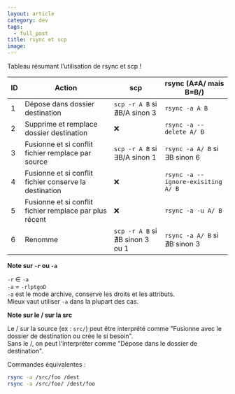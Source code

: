 ```yaml
---
layout: article
category: dev
tags:
  - full_post
title: rsync et scp
image:
---
```

Tableau résumant l'utilisation de rsync et scp !

<!--more-->

| ID  | Action                                                  | scp                             | rsync (A≠A/  mais B=B/)            |
| --- | ------------------------------------------------------- | ------------------------------- | ---------------------------------- |
| 1   | Dépose dans dossier destination                         | `scp -r A B` si ∄B/A sinon 3    | `rsync -a A B`                     |
| 2   | Supprime et remplace dossier destination                | ❌                               | `rsync -a --delete A/ B`           |
| 3   | Fusionne et si conflit fichier remplace par source      | `scp -r A B` si ∃B/A sinon 1    | `rsync -a A/ B` si ∃B sinon 6      |
| 4   | Fusionne et si conflit fichier conserve la destination  | ❌                               | `rsync -a --ignore-exisiting A/ B` |
| 5   | Fusionne et si conflit fichier remplace par plus récent | ❌                               | `rsync -a -u A/ B`                 |
| 6   | Renomme                                                 | `scp -r A B` si ∄B sinon 3 ou 1 | `rsync -a A/ B` si ∄B sinon 3      |

**Note sur `-r` ou `-a`**  

`-r` ∈ `-a`  
`-a` = `-rlptgoD`  
`-a` est le mode archive, conserve les droits et les attributs.  
Mieux vaut utiliser `-a` dans la plupart des cas.

**Note sur le / sur la src**  

Le / sur la source (ex : `src/`) peut être interprété comme "Fusionne avec le dossier de destination ou crée le si besoin".  
Sans le /, on peut l'interpréter comme "Dépose dans le dossier de destination".  

Commandes équivalentes :

```bash
rsync -a /src/foo /dest
rsync -a /src/foo/ /dest/foo
```

